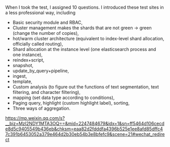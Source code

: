When I took the test, I assigned 10 questions. I introduced these test sites in a less professional way, including

- Basic security module and RBAC,
- Cluster management makes the shards that are not green -> green (change the number of copies),
- hot/warm cluster architecture (equivalent to index-level shard allocation, officially called routing),
- Shard allocation at the instance level (one elasticsearch process and one instance),
- reindex+script,
- snapshot,
- update_by_query+pipeline,
- ingest,
- template,
- Custom analysis (to figure out the functions of text segmentation, text filtering, and character filtering),
- mapping (set data type according to conditions),
- Paging query, highlight (custom highlight label), sorting,
- Three ways of aggregation.


https://mp.weixin.qq.com/s?__biz=MzI2NDY1MTA3OQ==&mid=2247484679&idx=1&sn=ff5464d106cecde8d5c9405549b436eb&chksm=eaa82d2fdddfa4396b525e1ee8afd85dffc47c391b6453052a379e464d2b30eb54b3e8bfefc9&scene=21#wechat_redirect